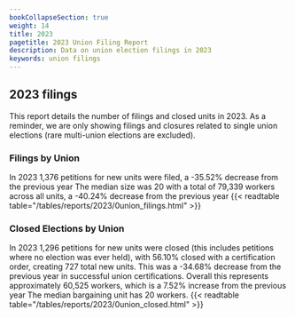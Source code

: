 ```yaml
---
bookCollapseSection: true
weight: 14
title: 2023
pagetitle: 2023 Union Filing Report
description: Data on union election filings in 2023
keywords: union filings
---
```


## 2023 filings

This report details the number of filings and closed units in 2023. As a reminder, we are only showing filings and closures related to single union elections (rare multi-union elections are excluded).

### Filings by Union
In 2023 1,376 petitions for new units were filed, a -35.52% decrease from the previous year The median size was 20 with a total of 79,339 workers across all units, a -40.24% decrease from the previous year
{{< readtable table="/tables/reports/2023/0union_filings.html" >}}

### Closed Elections by Union
In 2023 1,296 petitions for new units were closed (this includes petitions where no election was ever held), with 56.10% closed with a certification order, creating 727 total new units. This was a -34.68% decrease from the previous year in successful union certifications. Overall this represents approximately 60,525 workers, which is a 7.52% increase from the previous year The median bargaining unit has 20 workers.
{{< readtable table="/tables/reports/2023/0union_closed.html" >}}
